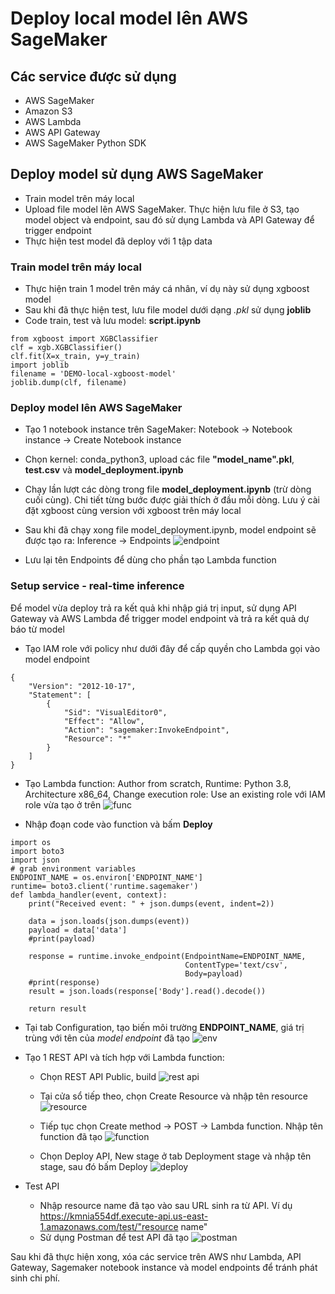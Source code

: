 # Deploy local model lên AWS SageMaker

## Các service được sử dụng
- AWS SageMaker
- Amazon S3
- AWS Lambda
- AWS API Gateway
- AWS SageMaker Python SDK

## Deploy model sử dụng AWS SageMaker
- Train model trên máy local
- Upload file model lên AWS SageMaker. Thực hiện lưu file ở S3, tạo model object và endpoint, sau đó sử dụng Lambda và API Gateway để trigger endpoint
- Thực hiện test model đã deploy với 1 tập data

### Train model trên máy local
- Thực hiện train 1 model trên máy cá nhân, ví dụ này sử dụng xgboost model
- Sau khi đã thực hiện test, lưu file model dưới dạng *.pkl* sử dụng **joblib**
- Code train, test và lưu model: **script.ipynb**

```
from xgboost import XGBClassifier
clf = xgb.XGBClassifier()
clf.fit(X=x_train, y=y_train)
import joblib
filename = 'DEMO-local-xgboost-model'
joblib.dump(clf, filename)
```

### Deploy model lên AWS SageMaker
- Tạo 1 notebook instance trên SageMaker: Notebook -> Notebook instance -> Create Notebook instance
- Chọn kernel: conda_python3, upload các file **"model_name".pkl**, **test.csv** và **model_deployment.ipynb**
- Chạy lần lượt các dòng trong file **model_deployment.ipynb** (trừ dòng cuối cùng). Chi tiết từng bước được giải thích ở đầu mỗi dòng. Lưu ý cài đặt xgboost cùng version với xgboost trên máy local
- Sau khi đã chạy xong file model_deployment.ipynb, model endpoint sẽ được tạo ra: 
Inference -> Endpoints
![endpoint](./pictures/endpoints.png)

- Lưu lại tên Endpoints để dùng cho phần tạo Lambda function

### Setup service - real-time inference

Để model vừa deploy trả ra kết quả khi nhập giá trị input, sử dụng API Gateway và AWS Lambda để trigger model endpoint và trả ra kết quả dự báo từ model

- Tạo IAM role với policy như dưới đây để cấp quyền cho Lambda gọi vào model endpoint

```
{
    "Version": "2012-10-17",
    "Statement": [
        {
            "Sid": "VisualEditor0",
            "Effect": "Allow",
            "Action": "sagemaker:InvokeEndpoint",
            "Resource": "*"
        }
    ]
}
```
- Tạo Lambda function: Author from scratch, Runtime: Python 3.8, Architecture x86_64, Change execution role: Use an existing role với IAM role vừa tạo ở trên 
![func](./pictures/lambda_role.png)

- Nhập đoạn code vào function và bấm **Deploy**

```
import os
import boto3
import json
# grab environment variables
ENDPOINT_NAME = os.environ['ENDPOINT_NAME']
runtime= boto3.client('runtime.sagemaker')
def lambda_handler(event, context):
    print("Received event: " + json.dumps(event, indent=2))
    
    data = json.loads(json.dumps(event))
    payload = data['data']
    #print(payload)
    
    response = runtime.invoke_endpoint(EndpointName=ENDPOINT_NAME,
                                       ContentType='text/csv',
                                       Body=payload)
    #print(response)
    result = json.loads(response['Body'].read().decode())
   
    return result
```

- Tại tab Configuration, tạo biến môi trường **ENDPOINT_NAME**, giá trị trùng với tên của *model endpoint* đã tạo 
![env](./pictures/env.png)

- Tạo 1 REST API và tích hợp với Lambda function:
    
    - Chọn REST API Public, build
![rest api](./pictures/rest_api.png)

    - Tại cửa sổ tiếp theo, chọn Create Resource và nhập tên resource 
![resource](./pictures/resource.png)

    - Tiếp tục chọn Create method -> POST -> Lambda function. Nhập tên function đã tạo 
![function](./pictures/api_func.png)

    - Chọn Deploy API, New stage ở tab Deployment stage và nhập tên stage, sau đó bấm Deploy
![deploy](./pictures/deploy_api.png)

- Test API 
    - Nhập resource name đã tạo vào sau URL sinh ra từ API. Ví dụ https://kmnia554df.execute-api.us-east-1.amazonaws.com/test/"resource name"
    - Sử dụng Postman để test API đã tạo
![postman](./pictures/postman.png)

Sau khi đã thực hiện xong, xóa các service trên AWS như Lambda, API Gateway, Sagemaker notebook instance và model endpoints để tránh phát sinh chi phí.